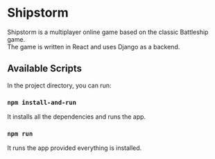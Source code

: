 # Shipstorm

Shipstorm is a multiplayer online game based on the classic Battleship game.\
The game is written in React and uses Django as a backend.

## Available Scripts

In the project directory, you can run:

### `npm install-and-run`

It installs all the dependencies and runs the app.

### `npm run`

It runs the app provided everything is installed.

